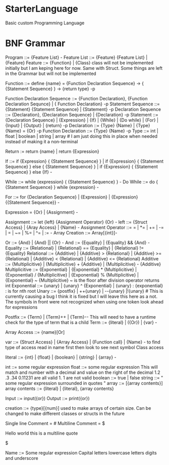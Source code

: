 # StarterLanguage
Basic custom Programming Language




# BNF Grammar

Program ::= {Feature List} -
Feature List ::= {Feature} {Feature List} | {Feature}
Feature ::= {Function} | {Class}               class will not be implemented initially but I am keping here for now. Same with Struct. Some things are left in the Grammar but will not be implemented

             
Function ::= define {name} = {Function Declaration Sequence} -> { {Statement Sequence} } -> {return type}    -p

Function Declaration Sequence ::= {Function Declaration}, {Function Declaration Sequnce} | { Function Declaration}    -p
Statement Sequence ::= {Statement} {Statement Sequence} | {Statement}   -p
Declaration Sequence ::= {Declaration}, {Declaration Sequence} | {Declaration}   -p
Statement ::= {Declaration Sequence} | {Expression} | {If} | {While} | {Do while} | {For} | {Input} | {Output} | {return}    -p
Declaration ::= {Type} {Name} | {Type} {Name} = {Or} -p
Function Declaration ::= {Type} {Name}   -p
Type ::= int | float | boolean | string | array    # I am just doing this in place when needed instead of making it a non-terminal

Return := return {name} | return {Expression}

If ::= if {Expression} { {Statement Sequence} } | if {Expression} { {Statement Sequence} } else { {Statement Sequence} } | if {Expression} { {Statement Sequence} } else {If}      -

While ::= while {expression} { {Statement Sequence} }      -
Do While ::= do { {Statement Sequence} } while {expression}       -

For ::= for {Declaration Sequence} | {Expression} | {Expression} {{Statement Sequence}}      - 


Expression = {Or} | {Assignment}      - 

Assignment ::= let {left} {Assignment Operator} {Or} -
left ::= {Struct Access} | {Aray Access} | {Name} -
Assignment Operator ::= = | *= | += | -= | \= | ~= | %= | ^= | :=     -
Array Creation ::= Array[{int}]-


Or ::= {And} | {And} || {Or}         -
And ::= {Equality} | {Equality} && {And}     -
Equality ::= {Relational} | {Relational} == {Equality}   | {Relational} != {Equality} 
Relational ::= {Additive} | {Additive} > {Relational} | {Additive} >= {Relational} | {Additive} < {Relational} | {Additive} <= {Relational} 
Additive ::= {Multiplicitive} | {Multiplicitive} + {Additive} | {Multiplicitive} - {Additive}
Multiplicitive ::= {Exponential} | {Exponential} * {Multiplicitive} | {Exponential} / {Multiplicitive} |  {Exponential} % {Multiplicitive} | {Exponential} ~ {Multiplicitive}            ~ is the floor after division operator  returns int
Exponential ::= {unary} | {unary} ^ {Exponential} | {unary} : {exponential}    : is for nth root
Unary ::= {postfix} | ++{unary} | --{unary} |!{unary}                         # This is currently causing a bug I think it is fixed but I will leave this here as a not. The symbols in front were not recognized when using one token look ahead for expressions

Postfix ::= {Term} | {Term}++ | {Term}--    This will need to have a runtime check for the type of term that is a child
Term ::= {literal} | ({Or}) | {var} -

Array Access ::= {name}[Or]


var ::= {Struct Access} | {Array Access} | {Function call} | {Name}     -  to find type of access read in name first then look to see next symbol     Class access 

literal ::= {int} | {float} | {boolean} | {string} | {array}     -


int ::= some regular expression
float ::= some regular expression       This will match and number with a decimal and value on the right of the decimal   1.2  .3 .34 0.11231  are all valid  1. 1 are not valid
boolean ::= true | false
string ::= " some regular expression surrounded in quotes "
array ::= [{array contents}]
array contents ::= {literal} | {literal}, {array contents}

Input ::= input({or})
Output ::= print({or})

creation ::= {type}[{num}]       used to make arrays of certain size. Can be changed to make different classes or structs in the future

Single line Comment = #
Multiline Comment = 
$

Hello world this is a multiline quote

$
 

Name ::= Some regular expression     Capital letters lowercase letters digits and underscore

